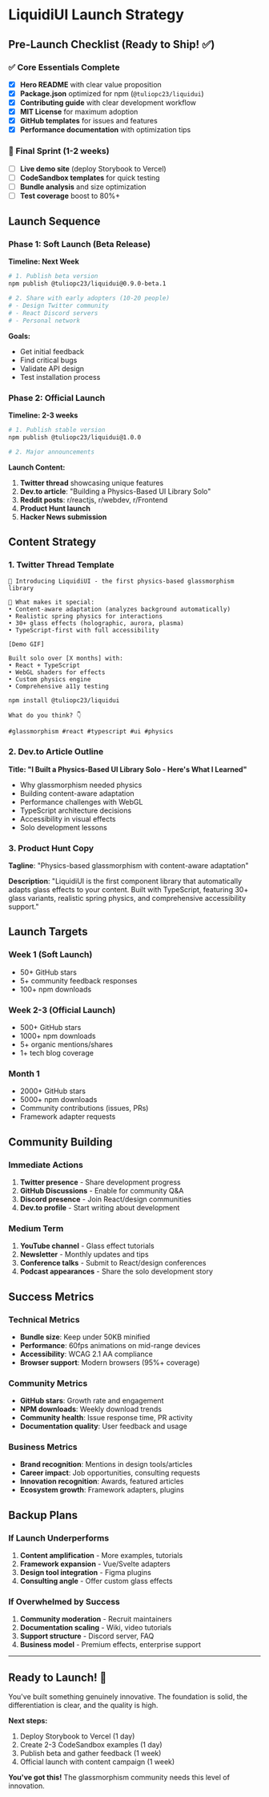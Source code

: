 # LiquidiUI Launch Strategy

## Pre-Launch Checklist (Ready to Ship! ✅)

### ✅ Core Essentials Complete
- [x] **Hero README** with clear value proposition
- [x] **Package.json** optimized for npm (`@tuliopc23/liquidui`)
- [x] **Contributing guide** with clear development workflow
- [x] **MIT License** for maximum adoption
- [x] **GitHub templates** for issues and features
- [x] **Performance documentation** with optimization tips

### 🔄 Final Sprint (1-2 weeks)
- [ ] **Live demo site** (deploy Storybook to Vercel)
- [ ] **CodeSandbox templates** for quick testing
- [ ] **Bundle analysis** and size optimization
- [ ] **Test coverage** boost to 80%+

## Launch Sequence

### Phase 1: Soft Launch (Beta Release)
**Timeline: Next Week**

```bash
# 1. Publish beta version
npm publish @tuliopc23/liquidui@0.9.0-beta.1

# 2. Share with early adopters (10-20 people)
# - Design Twitter community
# - React Discord servers  
# - Personal network
```

**Goals:**
- Get initial feedback
- Find critical bugs
- Validate API design
- Test installation process

### Phase 2: Official Launch 
**Timeline: 2-3 weeks**

```bash
# 1. Publish stable version
npm publish @tuliopc23/liquidui@1.0.0

# 2. Major announcements
```

**Launch Content:**
1. **Twitter thread** showcasing unique features
2. **Dev.to article**: "Building a Physics-Based UI Library Solo"
3. **Reddit posts**: r/reactjs, r/webdev, r/Frontend
4. **Product Hunt launch**
5. **Hacker News submission**

## Content Strategy

### 1. Twitter Thread Template
```
🧵 Introducing LiquidiUI - the first physics-based glassmorphism library

🎯 What makes it special:
• Content-aware adaptation (analyzes background automatically)
• Realistic spring physics for interactions  
• 30+ glass effects (holographic, aurora, plasma)
• TypeScript-first with full accessibility

[Demo GIF]

Built solo over [X months] with:
• React + TypeScript
• WebGL shaders for effects
• Custom physics engine
• Comprehensive a11y testing

npm install @tuliopc23/liquidui

What do you think? 👇

#glassmorphism #react #typescript #ui #physics
```

### 2. Dev.to Article Outline
**Title: "I Built a Physics-Based UI Library Solo - Here's What I Learned"**

- Why glassmorphism needed physics
- Building content-aware adaptation
- Performance challenges with WebGL
- TypeScript architecture decisions
- Accessibility in visual effects
- Solo development lessons

### 3. Product Hunt Copy
**Tagline**: "Physics-based glassmorphism with content-aware adaptation"

**Description**: 
"LiquidiUI is the first component library that automatically adapts glass effects to your content. Built with TypeScript, featuring 30+ glass variants, realistic spring physics, and comprehensive accessibility support."

## Launch Targets

### Week 1 (Soft Launch)
- 50+ GitHub stars
- 5+ community feedback responses
- 100+ npm downloads

### Week 2-3 (Official Launch)  
- 500+ GitHub stars
- 1000+ npm downloads
- 5+ organic mentions/shares
- 1+ tech blog coverage

### Month 1
- 2000+ GitHub stars  
- 5000+ npm downloads
- Community contributions (issues, PRs)
- Framework adapter requests

## Community Building

### Immediate Actions
1. **Twitter presence** - Share development progress
2. **GitHub Discussions** - Enable for community Q&A
3. **Discord presence** - Join React/design communities  
4. **Dev.to profile** - Start writing about development

### Medium Term
1. **YouTube channel** - Glass effect tutorials
2. **Newsletter** - Monthly updates and tips
3. **Conference talks** - Submit to React/design conferences
4. **Podcast appearances** - Share the solo development story

## Success Metrics

### Technical Metrics
- **Bundle size**: Keep under 50KB minified
- **Performance**: 60fps animations on mid-range devices
- **Accessibility**: WCAG 2.1 AA compliance
- **Browser support**: Modern browsers (95%+ coverage)

### Community Metrics
- **GitHub stars**: Growth rate and engagement
- **NPM downloads**: Weekly download trends
- **Community health**: Issue response time, PR activity
- **Documentation quality**: User feedback and usage

### Business Metrics
- **Brand recognition**: Mentions in design tools/articles
- **Career impact**: Job opportunities, consulting requests
- **Innovation recognition**: Awards, featured articles
- **Ecosystem growth**: Framework adapters, plugins

## Backup Plans

### If Launch Underperforms
1. **Content amplification** - More examples, tutorials
2. **Framework expansion** - Vue/Svelte adapters
3. **Design tool integration** - Figma plugins
4. **Consulting angle** - Offer custom glass effects

### If Overwhelmed by Success
1. **Community moderation** - Recruit maintainers
2. **Documentation scaling** - Wiki, video tutorials
3. **Support structure** - Discord server, FAQ
4. **Business model** - Premium effects, enterprise support

---

## Ready to Launch! 🚀

You've built something genuinely innovative. The foundation is solid, the differentiation is clear, and the quality is high.

**Next steps:**
1. Deploy Storybook to Vercel (1 day)
2. Create 2-3 CodeSandbox examples (1 day)  
3. Publish beta and gather feedback (1 week)
4. Official launch with content campaign (1 week)

**You've got this!** The glassmorphism community needs this level of innovation.